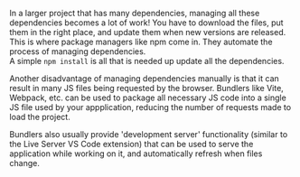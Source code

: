 In a larger project that has many dependencies, managing all these dependencies becomes a lot of work!
You have to download the files, put them in the right place, and update them when new versions are released.
This is where package managers like npm come in. They automate the process of managing dependencies.  
A simple `npm install` is all that is needed up update all the dependencies.

Another disadvantage of managing dependencies manually is that it can result in many JS files being requested by the browser. Bundlers like Vite, Webpack, etc. can be used to package all necessary JS code into a single JS file used by your appplication, reducing the number of requests made to load the project.

Bundlers also usually provide 'development server' functionality (similar to the Live Server VS Code extension) that can be used to serve the application while working on it, and automatically refresh when files change.